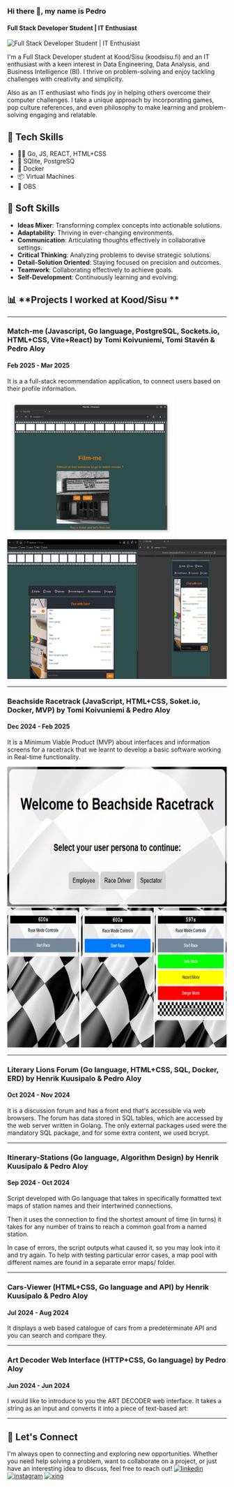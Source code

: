 ### Hi there 👋, my name is Pedro
#### Full Stack Developer Student | IT Enthusiast
![Full Stack Developer Student | IT Enthusiast](https://media.licdn.com/dms/image/v2/D4D16AQFvOecdYTxrtA/profile-displaybackgroundimage-shrink_350_1400/B4DZUjkTTGHYAY-/0/1740058474437?e=1748476800&v=beta&t=BEW9Ng_IsmkLd9qUbz_7Mq7W3IPVPmjBbp8Vl7a-hQo)

I'm a Full Stack Developer student at Kood/Sisu (koodsisu.fi) and an IT enthusiast with a keen interest in Data Engineering, Data Analysis, and Business Intelligence (BI). I thrive on problem-solving and enjoy tackling challenges with creativity and simplicity.

Also as an IT enthusiast who finds joy in helping others overcome their computer challenges. I take a unique approach by incorporating games, pop culture references, and even philosophy to make learning and problem-solving engaging and relatable.

## 🧰 **Tech Skills**
 
- 👨‍💻 Go, JS, REACT, HTML+CSS
- 📂 SQlite, PostgreSQ 
- 🚢 Docker
- 📦 Virtual Machines
- 🎦 OBS

## 🧠 **Soft Skills**
- **Ideas Mixer**: Transforming complex concepts into actionable solutions.
- **Adaptability**: Thriving in ever-changing environments.
- **Communication**: Articulating thoughts effectively in collaborative settings.
- **Critical Thinking**: Analyzing problems to devise strategic solutions.
- **Detail-Solution Oriented**: Staying focused on precision and outcomes.
- **Teamwork**: Collaborating effectively to achieve goals.
- **Self-Development**: Continuously learning and evolving.

## 📊 **Projects I worked at Kood/Sisu ** 

---
### Match-me (Javascript, Go language, PostgreSQL, Sockets.io, HTML+CSS, Vite+React) by Tomi Koivuniemi, Tomi Stavén & Pedro Aloy
#### Feb 2025 - Mar 2025
It is a a full-stack recommendation application, to connect users based on their profile information.

<img src="https://github.com/pedroaloy/pedroaloy/blob/main/MatchMain.jpg" height="320" />  <img src="https://github.com/pedroaloy/pedroaloy/blob/main/MatchChat.jpg" height="320" />

--- 
### Beachside Racetrack (JavaScript, HTML+CSS, Soket.io, Docker, MVP) by Tomi Koivuniemi & Pedro Aloy
#### Dec 2024 - Feb 2025
It is a Minimum Viable Product (MVP) about interfaces and information screens for a racetrack that we learnt to develop a basic software working in Real-time functionality.

<img src="https://github.com/pedroaloy/pedroaloy/blob/main/RaceMain.jpg" height="320" /> <img src="https://github.com/pedroaloy/pedroaloy/blob/main/RaceControl.jpg" height="320" />

---
### Literary Lions Forum (Go language, HTML+CSS, SQL, Docker, ERD) by Henrik Kuusipalo & Pedro Aloy
#### Oct 2024 - Nov 2024
It is a discussion forum and has a front end that's accessible via web browsers. The forum has data stored in SQL tables, which are accessed by the web server written in Golang. The only external packages used were the mandatory SQL package, and for some extra content, we used bcrypt.

---
### Itinerary-Stations (Go language, Algorithm Design) by Henrik Kuusipalo & Pedro Aloy
#### Sep 2024 - Oct 2024
Script developed with Go language that takes in specifically formatted text maps of station names and their intertwined connections. 

Then it uses the connection to find the shortest amount of time (in turns) it takes for any number of trains to reach a common goal from a named station.

In case of errors, the script outputs what caused it, so you may look into it and try again. To help with testing particular error cases, a map pool with different names are found in a separate error maps/ folder.

---
### Cars-Viewer (HTML+CSS, Go language and API) by Henrik Kuusipalo & Pedro Aloy
#### Jul 2024 - Aug 2024
It displays a web based catalogue of cars from a predeterminate API and you can search and compare they.

---
### Art Decoder Web Interface (HTTP+CSS, Go language) by Pedro Aloy
#### Jun 2024 - Jun 2024
I would like to introduce to you the ART DECODER web interface. It takes a string as an input and converts it into a piece of text-based art:



---
## 🤝 **Let's Connect** 

I'm always open to connecting and exploring new opportunities. Whether you need help solving a problem, want to collaborate on a project, or just have an interesting idea to discuss, feel free to reach out!
[<img src='https://cdn.jsdelivr.net/npm/simple-icons@3.0.1/icons/linkedin.svg' alt='linkedin' height='40'>](https://www.linkedin.com/in/pedro-aloy/)  [<img src='https://cdn.jsdelivr.net/npm/simple-icons@3.0.1/icons/instagram.svg' alt='instagram' height='40'>](https://www.instagram.com/pedro_aloy/)  [<img src='https://cdn.jsdelivr.net/npm/simple-icons@3.0.1/icons/xing.svg' alt='xing' height='40'>](https://www.xing.com/profile/Pedro_Aloy)  
